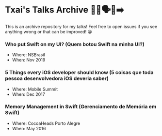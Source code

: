 # Txai's Talks Archive 👨‍💻🗣🎤➡️
This is an archive repository for my talks! Feel free to open issues if you see anything wrong or that can be improved! 😀


### Who put Swift on my UI? (Quem botou Swift na minha UI?)
- Where: NSBrasil
- When: Nov 2019


### 5 Things every iOS developer should know (5 coisas que toda pessoa desenvolvedora iOS deveria saber)
- Where: Mobile Summit
- When: Dec 2017


### Memory Management in Swift (Gerenciamento de Memória em Swift)
- Where: CocoaHeads Porto Alegre
- When: May 2016
